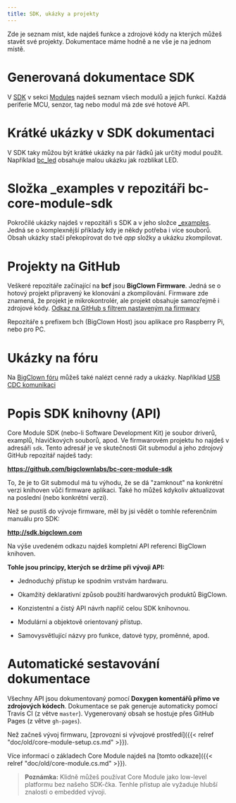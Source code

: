 ```yaml
---
title: SDK, ukázky a projekty
---
```


Zde je seznam míst, kde najdeš funkce a zdrojové kódy na kterých můžeš stavět své projekty.
Dokumentace máme hodně a ne vše je na jednom místě.

# Generovaná dokumentace SDK

V [SDK](http://sdk.bigclown.com/) v sekci [Modules](http://sdk.bigclown.com/modules.html) najdeš seznam všech modulů a jejich funkcí.
Každá periferie MCU, senzor, tag nebo modul má zde své hotové API.

# Krátké ukázky v SDK dokumentaci

V SDK taky můžou být krátké ukázky na pár řádků jak určitý modul použít.
Například [bc_led](http://sdk.bigclown.com/group__bc__led.html#details) obsahuje malou ukázku jak rozblikat LED.

# Složka \_examples v repozitáři bc-core-module-sdk

Pokročilé ukázky najdeš v repozitáři s SDK a v jeho složce [\_examples](https://github.com/bigclownlabs/bc-core-module-sdk/tree/master/_examples).
Jedná se o komplexnější příklady kdy je někdy potřeba i více souborů.
Obsah ukázky stačí překopírovat do tvé _app_ složky a ukázku zkompilovat.

# Projekty na GitHub

Veškeré repozitáře začínající na **bcf** jsou **BigClown Firmware**.
Jedná se o hotový projekt připravený ke klonování a zkompilování.
Firmware zde znamená, že projekt je mikrokontrolér, ale projekt obsahuje samozřejmě i zdrojové kódy.
[Odkaz na GitHub s filtrem nastaveným na firmwary](https://github.com/bigclownlabs?&q=bcf)

Repozitáře s prefixem bch (BigClown Host) jsou aplikace pro Raspberry Pi, nebo pro PC.

# Ukázky na fóru

Na [BigClown fóru](http://forum.bigclown.com) můžeš také nalézt cenné rady a ukázky.
Například [USB CDC komunikaci](http://forum.bigclown.com/t/bigclown-core-module-hello-world-app-lets-try-to-find-the-shortest-yet-still-understandable/61)

# Popis SDK knihovny (API)

Core Module SDK (nebo-li Software Development Kit) je soubor driverů, examplů, hlavičkových souborů, apod.
Ve firmwarovém projektu ho najdeš v adresáři `sdk`.
Tento adresář je ve skutečnosti Git submodul a jeho zdrojový GitHub repozitář najdeš tady:

**https://github.com/bigclownlabs/bc-core-module-sdk**

To, že je to Git submodul má tu výhodu, že se dá "zamknout" na konkrétní verzi knihoven vůči firmware aplikaci.
Také ho můžeš kdykoliv aktualizovat na poslední (nebo konkrétní verzi).

Než se pustíš do vývoje firmware, měl by jsi vědět o tomhle referenčním manuálu pro SDK:

**http://sdk.bigclown.com**

Na výše uvedeném odkazu najdeš kompletní API referenci BigClown knihoven.

**Tohle jsou principy, kterých se držíme při vývoji API:**

* Jednoduchý přístup ke spodním vrstvám hardwaru.

* Okamžitý deklarativní způsob použití hardwarových produktů BigClown.

* Konzistentní a čistý API návrh napříč celou SDK knihovnou.

* Modulární a objektově orientovaný přístup.

* Samovysvětlující názvy pro funkce, datové typy, proměnné, apod.

# Automatické sestavování dokumentace

Všechny API jsou dokumentovaný pomocí **Doxygen komentářů přímo ve zdrojových kódech**.
Dokumentace se pak generuje automaticky pomocí Travis CI (z větve `master`).
Vygenerovaný obsah se hostuje přes GitHub Pages (z větve `gh-pages`).

Než začneš vývoj firmwaru, [zprovozni si vývojové prostředí]({{< relref "doc/old/core-module-setup.cs.md" >}}).

Více informací o základech Core Module najdeš na [tomto odkaze]({{< relref "doc/old/core-module.cs.md" >}}).

> **Poznámka:** Klidně můžeš používat Core Module jako low-level platformu bez našeho SDK-čka.
>               Tenhle přístup ale vyžaduje hlubší znalosti o embedded vývoji.
